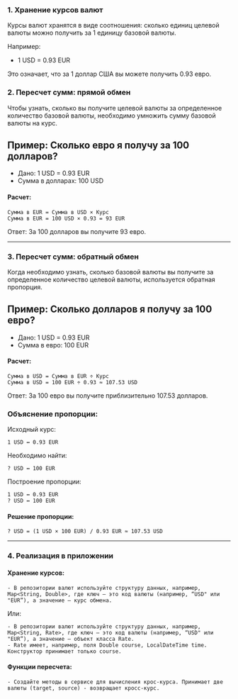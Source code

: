

### 1. Хранение курсов валют

Курсы валют хранятся в виде соотношения: сколько единиц целевой валюты можно получить за 1 единицу базовой валюты. 

Например:

- 1 USD = 0.93 EUR

Это означает, что за 1 доллар США вы можете получить 0.93 евро.

### 2. Пересчет сумм: прямой обмен

Чтобы узнать, сколько вы получите целевой валюты за определенное количество базовой валюты, необходимо умножить сумму базовой валюты на курс.

## Пример: Сколько евро я получу за 100 долларов?

- Дано: 1 USD = 0.93 EUR 
- Сумма в долларах: 100 USD

#### Расчет:
```
Сумма в EUR = Сумма в USD × Курс
Сумма в EUR = 100 USD × 0.93 = 93 EUR

```

Ответ: За 100 долларов вы получите 93 евро.

___

### 3. Пересчет сумм: обратный обмен

Когда необходимо узнать, сколько базовой валюты вы получите за определенное количество целевой валюты, используется обратная пропорция.

## Пример: Сколько долларов я получу за 100 евро?

- Дано: 1 USD = 0.93 EUR 
- Сумма в евро: 100 EUR

#### Расчет:
```
Сумма в USD = Сумма в EUR ÷ Курс
Сумма в USD = 100 EUR ÷ 0.93 ≈ 107.53 USD

```

Ответ: За 100 евро вы получите приблизительно 107.53 долларов.

### Объяснение пропорции:

Исходный курс:
```
1 USD ↔ 0.93 EUR
```

Необходимо найти:
```
? USD ↔ 100 EUR
```

Построение пропорции:
```
1 USD ↔ 0.93 EUR
? USD ↔ 100 EUR
```

#### Решение пропорции:
```
? USD = (1 USD × 100 EUR) / 0.93 EUR ≈ 107.53 USD

```
___

### 4. Реализация в приложении

#### Хранение курсов:

    - В репозитории валют используйте структуру данных, например, Map<String, Double>, где ключ — это код валюты (например, “USD" или "EUR”), а значение — курс обмена.
Или:

    - В репозитории валют используйте структуру данных, например, Map<String, Rate>, где ключ — это код валюты (например, “USD" или "EUR”), а значение — объект класса Rate.
    - Rate имеет, например, поля Double course, LocalDateTime time. Конструктор принимает только course. 

#### Функции пересчета:

    - Создайте методы в сервисе для вычисления крос-курса. Принимает две валюты (target, source) - возвращает кросс-курс.


